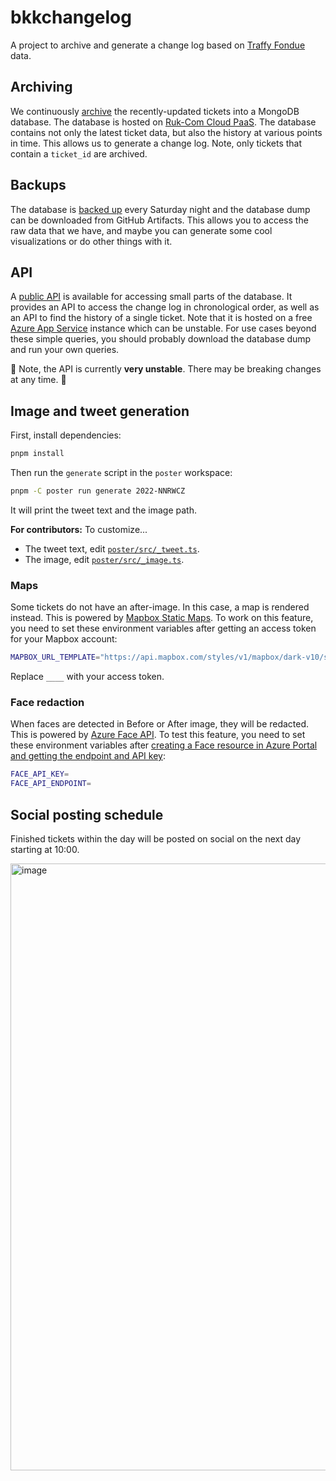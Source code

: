 # bkkchangelog

A project to archive and generate a change log based on [Traffy Fondue](https://traffy.in.th/) data.

## Archiving

We continuously [archive](https://github.com/creatorsgarten/bkkchangelog/actions/workflows/etl.yml) the recently-updated tickets into a MongoDB database. The database is hosted on [Ruk-Com Cloud PaaS](https://ruk-com.cloud/). The database contains not only the latest ticket data, but also the history at various points in time. This allows us to generate a change log. Note, only tickets that contain a `ticket_id` are archived.

## Backups

The database is [backed up](https://github.com/creatorsgarten/bkkchangelog/actions/workflows/backup.yml) every Saturday night and the database dump can be downloaded from GitHub Artifacts. This allows you to access the raw data that we have, and maybe you can generate some cool visualizations or do other things with it.

## API

A [public API](https://bkkchangelog.azurewebsites.net/api) is available for accessing small parts of the database. It provides an API to access the change log in chronological order, as well as an API to find the history of a single ticket. Note that it is hosted on a free [Azure App Service](https://azure.microsoft.com/en-us/products/app-service) instance which can be unstable. For use cases beyond these simple queries, you should probably download the database dump and run your own queries.

:construction: Note, the API is currently **very unstable**. There may be breaking changes at any time. :construction:

## Image and tweet generation

First, install dependencies:

```sh
pnpm install
```

Then run the `generate` script in the `poster` workspace:

```sh
pnpm -C poster run generate 2022-NNRWCZ
```

It will print the tweet text and the image path.

**For contributors:** To customize...

- The tweet text, edit [`poster/src/_tweet.ts`](poster/src/_tweet.ts).
- The image, edit [`poster/src/_image.ts`](poster/src/_image.ts).

### Maps

Some tickets do not have an after-image. In this case, a map is rendered instead. This is powered by [Mapbox Static Maps](https://www.mapbox.com/static-maps). To work on this feature, you need to set these environment variables after getting an access token for your Mapbox account:

```sh
MAPBOX_URL_TEMPLATE="https://api.mapbox.com/styles/v1/mapbox/dark-v10/static/pin-s+ef4444(%s)/%s,15,0/360x360@2x?access_token=____"
```

Replace `____` with your access token.

### Face redaction

When faces are detected in Before or After image, they will be redacted. This is powered by [Azure Face API](https://azure.microsoft.com/en-us/products/cognitive-services/face). To test this feature, you need to set these environment variables after [creating a Face resource in Azure Portal and getting the endpoint and API key](https://learn.microsoft.com/en-us/azure/cognitive-services/computer-vision/quickstarts-sdk/identity-client-library?tabs=visual-studio&pivots=programming-language-rest-api#prerequisites):

```sh
FACE_API_KEY=
FACE_API_ENDPOINT=
```

## Social posting schedule

Finished tickets within the day will be posted on social on the next day starting at 10:00.

<img width="971" alt="image" src="https://user-images.githubusercontent.com/193136/222732420-f61a472c-8b0f-48f0-8117-226803dfee17.png">

